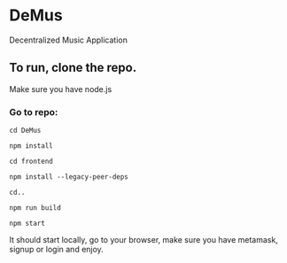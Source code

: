 # DeMus
Decentralized Music Application

## To run, clone the repo.

Make sure you have node.js

### Go to repo: 

`cd DeMus`

`npm install`

`cd frontend`

`npm install --legacy-peer-deps`

`cd..`

`npm run build`

`npm start`


It should start locally, go to your browser, make sure you have metamask, signup or login and enjoy.


